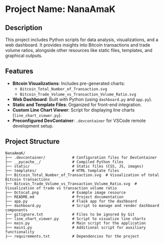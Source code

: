 # Project Name: NanaAmaK

## Description
This project includes Python scripts for data analysis, visualizations, and a web dashboard. It provides insights into Bitcoin transactions and trade volume ratios, alongside other resources like static files, templates, and graphical outputs.

## Features
- **Bitcoin Visualizations**: Includes pre-generated charts:
  - `Bitcoin_Total_Number_of_Transaction.svg`
  - `Bitcoin_Trade_Volume_vs_Transaction_Volume_Ratio.svg`
- **Web Dashboard**: Built with Python (using `dashboard.py` and `app.py`).
- **Static and Template Files**: Organized for front-end integration.
- **Custom Line Chart Viewer**: Script for displaying line charts (`line_chart_viewer.py`).
- **Preconfigured DevContainer**: `.devcontainer` for VSCode remote development setup.

## Project Structure
```plaintext
NanaAmaK/
├── .devcontainer/            # Configuration files for DevContainer
├── __pycache__/              # Compiled Python files
├── static/                   # Static files (CSS, JS, images)
├── templates/                # HTML template files
├── Bitcoin_Total_Number_of_Transaction.svg  # Visualization of total Bitcoin transactions
├── Bitcoin_Trade_Volume_vs_Transaction_Volume_Ratio.svg  # Visualization of trade vs transaction volume ratio
├── Octocat.png               # Example image resource
├── README.md                 # Project documentation
├── app.py                    # Flask app for the dashboard
├── dashboard.py              # Script to manage and render dashboard components
├── gitignore.txt             # Files to be ignored by Git
├── line_chart_viewer.py      # Script to visualize line charts
├── main.py                   # Main script for the application
├── main1.py                  # Additional script for auxiliary functionality
├── requirements.txt          # Dependencies for the project

